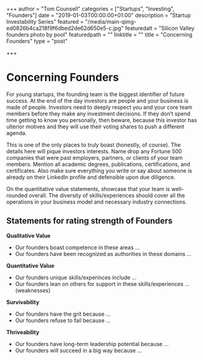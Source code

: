 +++
author = "Tom Counsell"
categories = ["Startups", "Investing", "Founders"]
date = "2019-01-03T00:00:00+01:00"
description = "Startup Investability Series"
featured = "/media/main-qimg-ed0826b4ca218f9f6dbed2de62d650e5-c.jpg"
featuredalt = "Silicon Valley founders photo by pool"
featuredpath = ""
linktitle = ""
title = "Concerning Founders"
type = "post"

+++
# Concerning Founders

For young startups, the founding team is the biggest identifier of future success. At the end of the day investors are people and your business is made of people. Investors need to deeply respect you and your core team members before they make any investment decisions. If they don’t spend time getting to know you personally, then beware, because this investor has ulterior motives and they will use their voting shares to push a different agenda.

This is one of the only places to truly boast (honestly, of course). The details here will pique investors interests. Name drop any Fortune 500 companies that were past employers, partners, or clients of your team members. Mention all academic degrees, publications, certifications, and certificates. Also make sure everything you write or say about someone is already on their LinkedIn profile and defensible upon due diligence.

On the quantitative value statements, showcase that your team is well-rounded overall. The diversity of skills/experiences should cover all the operations in your business model and necessary industry connections.

## Statements for rating strength of Founders

**Qualitative Value**

* Our founders boast competence in these areas ...
* Our founders have been recognized as authorities in these domains ...

**Quantitative Value**

* Our founders unique skills/experinces include ...
* Our founders lean on others for support in these skills/experiences ... (weaknesses)

**Survivability**

* Our founders have the grit because ...
* Our founders refuse to fail because ...

**Thriveability**

* Our founders have long-term leadership potential because ...
* Our founders will succeed in a big way because ...
